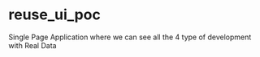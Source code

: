 # reuse_ui_poc
Single Page Application where we can see all the 4 type of development with Real Data
